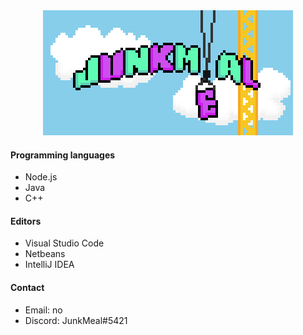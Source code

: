 <div align="center">
    <img src="images/junkmeal.png" alt="logo" width="400" height="200">
</div>

#### Programming languages
* Node.js
* Java
* C++

#### Editors
* Visual Studio Code
* Netbeans
* IntelliJ IDEA

#### Contact
* Email: no
* Discord: JunkMeal#5421
